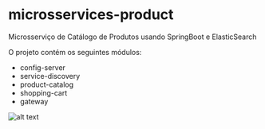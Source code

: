 # microsservices-product
Microsserviço de Catálogo de Produtos usando SpringBoot e ElasticSearch


O projeto contém os seguintes módulos:
- config-server
- service-discovery
- product-catalog
- shopping-cart
- gateway

![alt text](https://raw.githubusercontent.com/palomacorreia/microsservices-product/master/product-catalog.png)
